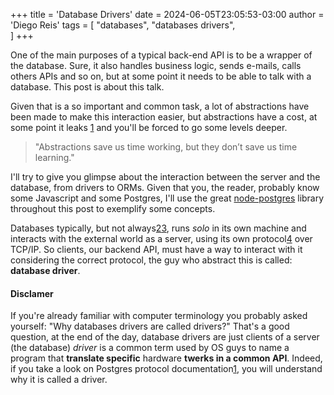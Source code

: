 +++
title = 'Database Drivers'
date = 2024-06-05T23:05:53-03:00
author = 'Diego Reis'
tags = [
    "databases",
    "databases drivers",   
]
+++


One of the main purposes of a typical back-end API is to be a wrapper of the database. Sure,
it also handles business logic, sends e-mails, calls others APIs and so on, but at some point
it needs to be able to talk with a database. This post is about this talk.

Given that is a so important and common task, a lot of abstractions have been made to make this 
interaction easier, but abstractions have a cost, at some point it leaks [1](https://www.joelonsoftware.com/2002/11/11/the-law-of-leaky-abstractions/) 
and you'll be forced to go some levels deeper.

> "Abstractions save us time working, but they don’t save us time learning."

I'll try to give you glimpse about the interaction between the server and 
the database, from drivers to ORMs. Given that you, the reader, probably know some Javascript and
some Postgres, I'll use the great [node-postgres](https://github.com/brianc/node-postgres) library
throughout this post to exemplify some concepts.


Databases typically, but not always[2](https://www.sqlite.org/)[3](https://github.com/tursodatabase/limbo/),
runs _solo_ in its own machine and interacts with the external world as a server, using its own protocol[4](https://dev.mysql.com/doc/dev/mysql-server/latest/PAGE_PROTOCOL.html) over TCP/IP. So clients, our backend API, must have a way to interact with
it considering the correct protocol, the guy who abstract this is called: **database driver**.  


#### Disclamer

If you're already familiar with computer terminology you probably asked yourself: "Why databases drivers
are called drivers?" That's a good question, at the end of the day, database drivers are just
clients of a server (the database) _driver_ is a common term used by OS guys to name a 
program that **translate specific** hardware **twerks in a common API**. Indeed, if you take a look
on Postgres protocol documentation[1](https://www.postgresql.org/docs/current/protocol-overview.html), you
will understand why it is called a driver.





